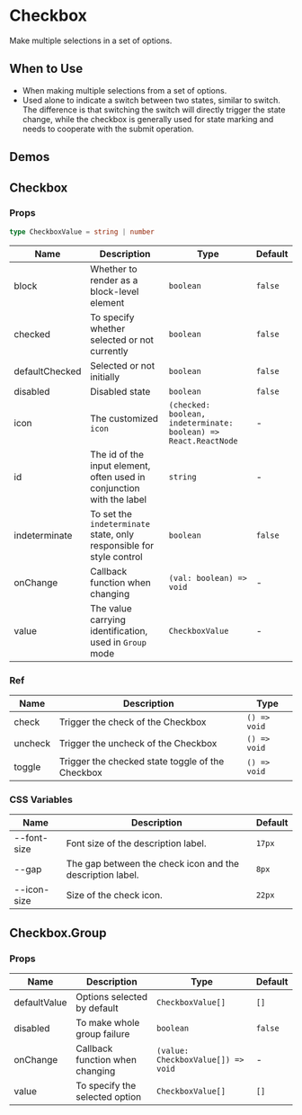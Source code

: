 # Checkbox

Make multiple selections in a set of options.

## When to Use

- When making multiple selections from a set of options.
- Used alone to indicate a switch between two states, similar to switch. The difference is that switching the switch will directly trigger the state change, while the checkbox is generally used for state marking and needs to cooperate with the submit operation.

## Demos

<code src="./demos/demo1.tsx"></code>

<code src="./demos/demo2.tsx"></code>

<code src="./demos/demo3.tsx"></code>

## Checkbox

### Props

```ts | pure
type CheckboxValue = string | number
```

| Name | Description | Type | Default |
| --- | --- | --- | --- |
| block | Whether to render as a block-level element | `boolean` | `false` |
| checked | To specify whether selected or not currently | `boolean` | `false` |
| defaultChecked | Selected or not initially | `boolean` | `false` |
| disabled | Disabled state | `boolean` | `false` |
| icon | The customized `icon` | `(checked: boolean, indeterminate: boolean) => React.ReactNode` | - |
| id | The id of the input element, often used in conjunction with the label | `string` | - |
| indeterminate | To set the `indeterminate` state, only responsible for style control | `boolean` | `false` |
| onChange | Callback function when changing | `(val: boolean) => void` | - |
| value | The value carrying identification, used in `Group` mode | `CheckboxValue` | - |

### Ref

| Name    | Description                                      | Type         |
| ------- | ------------------------------------------------ | ------------ |
| check   | Trigger the check of the Checkbox                | `() => void` |
| uncheck | Trigger the uncheck of the Checkbox              | `() => void` |
| toggle  | Trigger the checked state toggle of the Checkbox | `() => void` |

### CSS Variables

| Name | Description | Default |
| --- | --- | --- |
| --font-size | Font size of the description label. | `17px` |
| --gap | The gap between the check icon and the description label. | `8px` |
| --icon-size | Size of the check icon. | `22px` |

## Checkbox.Group

### Props

| Name | Description | Type | Default |
| --- | --- | --- | --- |
| defaultValue | Options selected by default | `CheckboxValue[]` | `[]` |
| disabled | To make whole group failure | `boolean` | `false` |
| onChange | Callback function when changing | `(value: CheckboxValue[]) => void` | - |
| value | To specify the selected option | `CheckboxValue[]` | `[]` |
